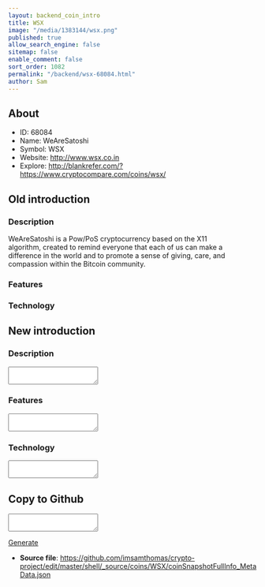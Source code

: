 ```yaml
---
layout: backend_coin_intro
title: WSX
image: "/media/1383144/wsx.png"
published: true
allow_search_engine: false
sitemap: false
enable_comment: false
sort_order: 1082
permalink: "/backend/wsx-68084.html"
author: Sam
---
```


## About

- ID: 68084
- Name: WeAreSatoshi
- Symbol: WSX
- Website: http://www.wsx.co.in
- Explore: http://blankrefer.com/?https://www.cryptocompare.com/coins/wsx/


## Old introduction

### Description

<p><span>WeAreSatoshi is a Pow/PoS cryptocurrency based on the X11 algorithm, created to remind everyone that each of us can make a difference in the world and to promote a sense of giving, care, and compassion within the Bitcoin community.</span></p>

### Features


### Technology




## New introduction


### Description
<textarea id="meta_description" name="description"></textarea>

### Features
<textarea id="meta_features" name="features"></textarea>

### Technology
<textarea id="meta_technology" name="technology"></textarea>


## Copy to Github

<textarea id="coinsnapshotfullinfo_metadata"></textarea>

<a href="#gen" onclick="generateMetaDatJson()">Generate</a>

- **Source file**: <a href="https://github.com/imsamthomas/crypto-project/edit/master/shell/_source/coins/WSX/coinSnapshotFullInfo_MetaData.json">https://github.com/imsamthomas/crypto-project/edit/master/shell/_source/coins/WSX/coinSnapshotFullInfo_MetaData.json</a>

